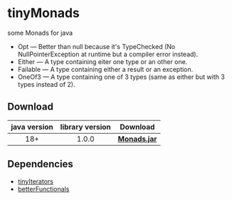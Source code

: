 # tinyMonads
some Monads for java

+ Opt — Better than null because it's TypeChecked (No NullPointerException at runtime but a compiler error instead).
+ Either — A type containing eiter one type or an other one.
+ Failable — A type containing either a result or an exception.
+ OneOf3 — A type containing one of 3 types (same as either but with 3 types instead of 2).

## Download

java version | library version | Download
:----------: | :-------------: | --------
18+          | 1.0.0           | [**Monads.jar**](https://github.com/tinycodecrank/tinyMonads/releases/download/v1.0.0/Monads.jar)

## Dependencies

* [tinyIterators](https://github-registry-files.githubusercontent.com/524711166/350b3900-1c76-11ed-8320-cec0958c6479?X-Amz-Algorithm=AWS4-HMAC-SHA256&X-Amz-Credential=AKIAIWNJYAX4CSVEH53A%2F20220815%2Fus-east-1%2Fs3%2Faws4_request&X-Amz-Date=20220815T121031Z&X-Amz-Expires=300&X-Amz-Signature=d540cefed7a3a8075e73443f75e087de0c7b8b2f0a4312a986e44f099aae9176&X-Amz-SignedHeaders=host&actor_id=0&key_id=0&repo_id=524711166&response-content-disposition=filename%3Dtiny_iterators-1.0.0.jar&response-content-type=application%2Foctet-stream)
* [betterFunctionals](https://github-registry-files.githubusercontent.com/520194187/a8ac4680-1c74-11ed-8aae-8026dc765d3a?X-Amz-Algorithm=AWS4-HMAC-SHA256&X-Amz-Credential=AKIAIWNJYAX4CSVEH53A%2F20220815%2Fus-east-1%2Fs3%2Faws4_request&X-Amz-Date=20220815T120930Z&X-Amz-Expires=300&X-Amz-Signature=e1540a195bf6de431ce80ca7d44ec3c4a4c8a5b003fca94a3e72b8296f65a328&X-Amz-SignedHeaders=host&actor_id=0&key_id=0&repo_id=520194187&response-content-disposition=filename%3Dbetter_functionals-1.0.0.jar&response-content-type=application%2Foctet-stream)
